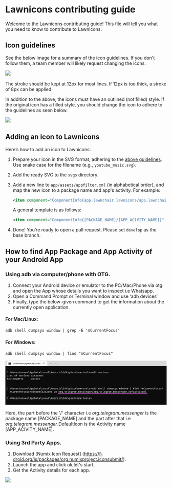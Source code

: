 # Lawnicons contributing guide
Welcome to the Lawnicons contributing guide! This file will tell you  what you need to know to contribute to Lawnicons.

## Icon guidelines
See the below image for a summary of the icon guidelines. If you don't follow them, a team member will likely request changing the icons.

![](./contributing-image-1.png)

The stroke should be kept at 12px for most lines. If 12px is too thick, a stroke of 8px can be applied.

In addition to the above, the icons must have an outlined (not filled) style. If the original icon has a filled style, you should change the icon to adhere to the guidelines as seen below.

![](./contributing-image-2.png)

## Adding an icon to Lawnicons
Here’s how to add an icon to&nbsp;Lawnicons:

1. Prepare your icon in the SVG format, adhering to the [above guidelines](#icon-guidelines). Use snake case for the filename (e.g.,&nbsp;`youtube_music.svg`).

1. Add the ready SVG to the `svgs`&nbsp;directory.


1. Add a new line to `app/assets/appfilter.xml` (in alphabetical order), and map the new icon to a package name and app's activity. For&nbsp;example:

    ```xml
    <item component="ComponentInfo{app.lawnchair.lawnicons/app.lawnchair.lawnicons.MainActivity}" drawable="lawnicons"/> 
    ```

    A general template is as&nbsp;follows:

    ```xml
    <item component="ComponentInfo{[PACKAGE_NAME]/[APP_ACIVITY_NAME]}" drawable="[DRAWABLE NAME]"/> 
    ```
1. Done! You’re ready to open a pull request. Please set `develop` as the base&nbsp;branch.

## How to find App Package and App Activity of your Android App


### Using adb via computer/phone with OTG.

  1. Connect your Android device or emulator to the PC/Mac/Phone via otg and open the App whose details you want to inspect i.e Whatsapp.
  1. Open a Command Prompt or Terminal window and use ‘adb devices‘
  1. Finally, type the below-given command to get the information about the currently open application.

  #### For Mac/Linux:

  ```xml
  adb shell dumpsys window | grep -E 'mCurrentFocus'  
  ```

  #### For Windows:

  ```xml
  adb shell dumpsys window | find "mCurrentFocus"
  ```
  ![](./contributing-image-5.png)

  Here, the part before the '/' character i.e _org.telegram.messenger_ is the package name [PACKAGE_NAME] and the part after that i.e _org.telegram.messenger_.DefaultIcon is the Activity name [APP_ACIVITY_NAME].

### Using 3rd Party Apps.
  1. Download [Numix Icon Request] (https://f-droid.org/is/packages/org.numixproject.iconsubmit/). 
  1. Launch the app and click ok,let's start.
  1. Get the Activity details for each app.

  ![](./contributing-image-6.png)


